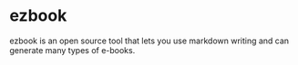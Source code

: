 # ezbook
ezbook is an open source tool that lets you use markdown writing and can generate many types of e-books.
